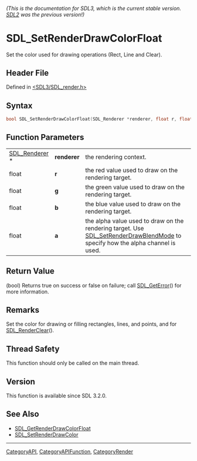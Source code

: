 ###### (This is the documentation for SDL3, which is the current stable version. [SDL2](https://wiki.libsdl.org/SDL2/) was the previous version!)
# SDL_SetRenderDrawColorFloat

Set the color used for drawing operations (Rect, Line and Clear).

## Header File

Defined in [<SDL3/SDL_render.h>](https://github.com/libsdl-org/SDL/blob/main/include/SDL3/SDL_render.h)

## Syntax

```c
bool SDL_SetRenderDrawColorFloat(SDL_Renderer *renderer, float r, float g, float b, float a);
```

## Function Parameters

|                                |              |                                                                                                                                                              |
| ------------------------------ | ------------ | ------------------------------------------------------------------------------------------------------------------------------------------------------------ |
| [SDL_Renderer](SDL_Renderer) * | **renderer** | the rendering context.                                                                                                                                       |
| float                          | **r**        | the red value used to draw on the rendering target.                                                                                                          |
| float                          | **g**        | the green value used to draw on the rendering target.                                                                                                        |
| float                          | **b**        | the blue value used to draw on the rendering target.                                                                                                         |
| float                          | **a**        | the alpha value used to draw on the rendering target. Use [SDL_SetRenderDrawBlendMode](SDL_SetRenderDrawBlendMode) to specify how the alpha channel is used. |

## Return Value

(bool) Returns true on success or false on failure; call
[SDL_GetError](SDL_GetError)() for more information.

## Remarks

Set the color for drawing or filling rectangles, lines, and points, and for
[SDL_RenderClear](SDL_RenderClear)().

## Thread Safety

This function should only be called on the main thread.

## Version

This function is available since SDL 3.2.0.

## See Also

- [SDL_GetRenderDrawColorFloat](SDL_GetRenderDrawColorFloat)
- [SDL_SetRenderDrawColor](SDL_SetRenderDrawColor)

----
[CategoryAPI](CategoryAPI), [CategoryAPIFunction](CategoryAPIFunction), [CategoryRender](CategoryRender)

